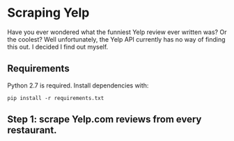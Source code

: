 # Scraping Yelp

Have you ever wondered what the funniest Yelp review ever written was? Or the coolest? Well unfortunately, the Yelp API currently has no way of finding this out. I decided I find out myself.

## Requirements

Python 2.7 is required. Install dependencies with:

    pip install -r requirements.txt

## Step 1: scrape Yelp.com reviews from every restaurant.


